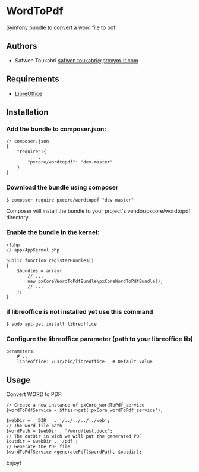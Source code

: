 # WordToPdf

Symfony bundle to convert a word file to pdf.

Authors
-------

* Safwen Toukabri <safwen.toukabri@proxym-it.com>

Requirements
------------

* [LibreOffice](https://www.libreoffice.org/)


Installation
------------

### Add the bundle to composer.json:

```
// composer.json
{    
    "require":{
        ... ,
        "pxcore/wordtopdf": "dev-master"
    }
}
```

### Download the bundle using composer

```
$ composer require pxcore/wordtopdf "dev-master"
```
Composer will install the bundle to your project's vendor/pxcore/wordtopdf directory.

### Enable the bundle in the kernel:

```
<?php
// app/AppKernel.php

public function registerBundles()
{
    $bundles = array(
        // ...
        new pxCore\WordToPdfBundle\pxCoreWordToPdfBundle(),
        // ...
    );
}
```

### if libreoffice is not installed yet use this command

```
$ sudo apt-get install libreoffice
```

### Configure the libreoffice parameter (path to your libreoffice lib)

```
parameters:
    # ...
    libreoffice: /usr/bin/libreoffice	# Default value
```

Usage
-----

Convert WORD to PDF:

```
// Create a new instance of pxCore_wordToPdf_service 
$wordToPdfService = $this->get('pxCore_wordToPdf_service');

$webDir = __DIR__ . '/../../../../web';
// The word file path
$wordPath = $webDir . '/word/test.docx';
// The outDir in wich we will put the generated PDF
$outdir = $webDir . '/pdf';
// Generate the PDF file
$wordToPdfService->generatePdf($wordPath, $outdir);
```

Enjoy!
